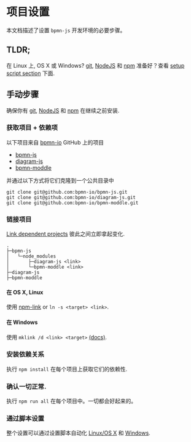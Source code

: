 # 项目设置

本文档描述了设置 `bpmn-js` 开发环境的必要步骤。

## TLDR;

在 Linux 上, OS X 或 Windows? [git](http://git-scm.com/), [NodeJS](nodejs.org) 和 [npm](https://www.npmjs.org/doc/cli/npm.html) 准备好？查看 [setup script section](https://github.com/bpmn-io/bpmn-js/blob/master/docs/project/SETUP.md#setup-via-script) 下面.


## 手动步骤

确保你有 [git](http://git-scm.com/), [NodeJS](nodejs.org) 和 [npm](https://www.npmjs.org/doc/cli/npm.html)  在继续之前安装.


### 获取项目 + 依赖项

以下项目来自 [bpmn-io](https://github.com/bpmn-io) GitHub 上的项目

* [bpmn-js](https://github.com/bpmn-io/bpmn-js)
* [diagram-js](https://github.com/bpmn-io/diagram-js)
* [bpmn-moddle](https://github.com/bpmn-io/bpmn-moddle)

并通过以下方式将它们克隆到一个公共目录中

```
git clone git@github.com:bpmn-io/bpmn-js.git
git clone git@github.com:bpmn-io/diagram-js.git
git clone git@github.com:bpmn-io/bpmn-moddle.git
```

### 链接项目

[Link dependent projects](https://docs.npmjs.com/cli/link) 彼此之间立即拿起变化.

```
.
├─bpmn-js
│   └─node_modules
│       ├─diagram-js <link>
│       └─bpmn-moddle <link>
├─diagram-js
├─bpmn-moddle
```

#### 在 OS X, Linux

使用 [npm-link](https://docs.npmjs.com/cli/link) or `ln -s <target> <link>`.

#### 在 Windows

使用 `mklink /d <link> <target>` [(docs)](http://technet.microsoft.com/en-us/library/cc753194.aspx).

### 安装依赖关系

执行 `npm install` 在每个项目上获取它们的依赖性.


### 确认一切正常.

执行 `npm run all` 在每个项目中。一切都会好起来的。


### 通过脚本设置

整个设置可以通过设置脚本自动化 [Linux/OS X](https://github.com/bpmn-io/bpmn-js/blob/master/docs/project/setup.sh) 和 [Windows](https://github.com/bpmn-io/bpmn-js/blob/master/docs/project/setup.bat).
